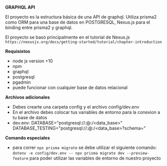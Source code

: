 **GRAPHQL API**

El proyecto es la estructura básica de una API de graphql. Utiliza prisma2 como 
ORM para una base de datos en POSTGRESQL, Nexus.js para el binding entre prisma2 
y graphql.

El proyecto se basó principalmente en el tutorial de Nexus.js `https://nexusjs.org/docs/getting-started/tutorial/chapter-introduction`

**Requisistos**
- node js version +10
- npm
- graphql
- postgresql
- pgadmin
- puede funcionar con cualquier base de datos relacional

**Archivos adicionales**
- Debes crearte una carpeta config y el archivo config/dev.env
- En el archivo debes colocar tus variables de entorno para la conexion a tu base de datos
- dev.env:
  DATABASE="postgresql://<username>:<password>@<host>:<port>/<data_base>"
  DATABASE_TESTING="postgresql://<username>:<password>@<host>:<port>/<data_base>?schema="

**Comando especiales**
- para correr `npx prisma migrate` se debe utilizar el siguiente comando:
`dotenv -e config/dev.env -- npx prisma migrate dev --preview-feature`
  para poder utilizar las variables de entorno de nuestro proyecto


